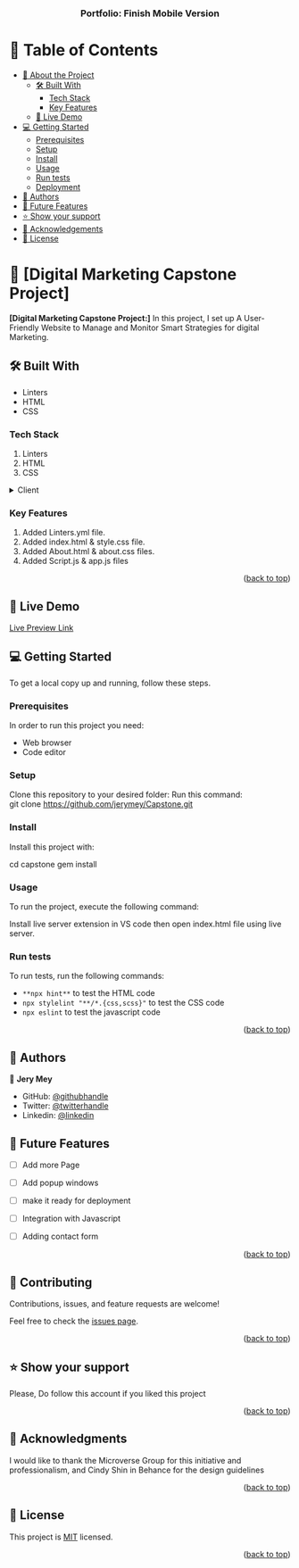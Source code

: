 <div align="center">

  <h3><b>Portfolio: Finish Mobile Version</b></h3>

</div>

<!-- TABLE OF CONTENTS -->

# 📗 Table of Contents

- [📖 About the Project](#about-project)
  - [🛠 Built With](#built-with)
    - [Tech Stack](#tech-stack)
    - [Key Features](#key-features)
  - [🚀 Live Demo](#live-demo)
- [💻 Getting Started](#getting-started)
  - [Prerequisites](#prerequisites)
  - [Setup](#setup)
  - [Install](#install)
  - [Usage](#usage)
  - [Run tests](#run-tests)
  - [Deployment](#deployment)
- [👥 Authors](#authors)
- [🔭 Future Features](#future-features)
- [⭐️ Show your support](#support)
- [🙏 Acknowledgements](#acknowledgements)
- [📝 License](#license)

# 📖 [Digital Marketing Capstone Project] <a name="about-project"></a>

**[Digital Marketing Capstone Project:]** In this project, I set up  A User-Friendly Website to Manage and Monitor Smart Strategies for digital Marketing.

## 🛠 Built With <a name="built-with"></a>

- Linters
- HTML
- CSS

### Tech Stack <a name="tech-stack"></a>
1. Linters
2. HTML
3. CSS


<details>
  <summary>Client</summary>
  <ul>
    <li><a href="https://indexhtml.org/">HTML</a></li>
    <li><a href="https://stylecss.org/">CSS</a></li>
    <li><a href="https://linters.org/">Linters</a></li>
  </ul>
</details>



### Key Features <a name="key-features"></a>

1. Added Linters.yml file.
2. Added index.html & style.css file.
3. Added About.html & about.css files.
4. Added Script.js & app.js files

<p align="right">(<a href="#readme-top">back to top</a>)</p>

## 🚀 Live Demo <a name="live-demo"></a>

[Live Preview Link](https://jerymey.github.io/Capstone/)

## 💻 Getting Started <a name="getting-started"></a>

To get a local copy up and running, follow these steps.

### Prerequisites

In order to run this project you need:

- Web browser <br/>
- Code editor

### Setup

Clone this repository to your desired folder:
Run this command:<br/>
git clone https://github.com/jerymey/Capstone.git


### Install

Install this project with:

cd capstone
  gem install

### Usage

To run the project, execute the following command:

Install live server extension in VS code then open index.html file using live server.


### Run tests

To run tests, run the following commands:

- `` **npx hint** `` to test  the HTML code
- `` npx stylelint "**/*.{css,scss}" `` to test the CSS code
- `` npx eslint `` to test the javascript code

<p align="right">(<a href="#readme-top">back to top</a>)</p>

## 👥 Authors <a name="authors"></a>

👤 **Jery Mey**

- GitHub: [@githubhandle](https://github.com/jerymey)
- Twitter: [@twitterhandle](https://twitter.com/jerymey4)
- Linkedin: [@linkedin](www.linkedin.com/in/jery-mey-melachio-tchoffo-00055020a)


## 🔭 Future Features <a name="future-features"></a>

- [ ] Add more Page
- [ ] Add popup windows 
- [ ] make it ready for deployment
- [ ] Integration with Javascript
- [ ] Adding contact form


<p align="right">(<a href="#readme-top">back to top</a>)</p>


## 🤝 Contributing <a name="contributing"></a>

Contributions, issues, and feature requests are welcome!

Feel free to check the [issues page](https://github.com/jerymey/Capstone/issues).

<p align="right">(<a href="#readme-top">back to top</a>)</p>


## ⭐️ Show your support <a name="support"></a>

Please, Do follow this account if you liked this project

<p align="right">(<a href="#readme-top">back to top</a>)</p>



## 🙏 Acknowledgments <a name="acknowledgements"></a>

I would like to thank the Microverse Group for this initiative and professionalism, and Cindy Shin in Behance for the design guidelines

<p align="right">(<a href="#readme-top">back to top</a>)</p>



## 📝 License <a name="license"></a>

This project is [MIT](./MIT.md) licensed.


<p align="right">(<a href="#readme-top">back to top</a>)</p>
